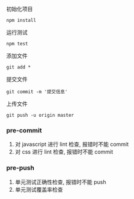 初始化项目

```
npm install
```

运行测试

```
npm test
```

添加文件

```
git add *
```

提交文件

```
git commit -m '提交信息'
```

上传文件

```
git push -u origin master
```

### pre-commit

1. 对 javascript 进行 lint 检查, 报错时不能 commit
2. 对 css 进行 lint 检查, 报错时不能 commit

### pre-push

1. 单元测试正确性检查, 报错时不能 push
2. 单元测试覆盖率检查
